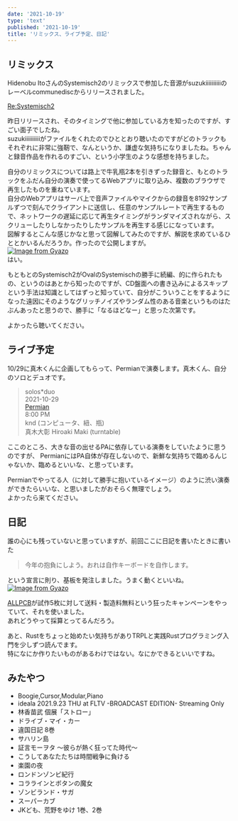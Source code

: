 ```yaml
---
date: '2021-10-19'
type: 'text'
published: '2021-10-19'
title: 'リミックス、ライブ予定、日記'
---
```


## リミックス
Hidenobu ItoさんのSystemisch2のリミックスで参加した音源がsuzukiiiiiiiiiiのレーベルcommunediscからリリースされました。  

[Re:Systemisch2](https://communedisc.bandcamp.com/album/re-systemisch2)  

昨日リリースされ、そのタイミングで他に参加している方を知ったのですが、すごい面子でしたね。  
suzukiiiiiiiiiiがファイルをくれたのでひととおり聴いたのですがどのトラックもそれぞれに非常に強靭で、なんというか、謙虚な気持ちになりましたね。ちゃんと録音作品を作れるのすごい、という小学生のような感想を持ちました。  

自分のリミックスについては路上で牛乳瓶2本を引きずった録音と、もとのトラックをふだん自分の演奏で使ってるWebアプリに取り込み、複数のブラウザで再生したものを重ねています。  
自分のWebアプリはサーバ上で音声ファイルやマイクからの録音を8192サンプルずつで刻んでクライアントに送信し、任意のサンプルレートで再生するもので、ネットワークの遅延に応じて再生タイミングがランダマイズされながら、スクリューしたりしなかったりしたサンプルを再生する感じになっています。  
図解するとこんな感じかなと思って図解してみたのですが、解説を求めているひととかいるんだろうか。作ったので公開しますが。    
[![Image from Gyazo](https://i.gyazo.com/afb3309165407fb0e19f2c264452d81c.png)](https://gyazo.com/afb3309165407fb0e19f2c264452d81c)  
はい。  

もともとのSystemisch2がOvalのSystemischの勝手に続編、的に作られたもの、というのはあとから知ったのですが、CD盤面への書き込みによるスキップという手法は知識としてはずっと知っていて、自分がこういうことをするようになった遠因にそのようなグリッチノイズやランダム性のある音楽というものはたぶんあったと思うので、勝手に「なるほどなー」と思った次第です。  

よかったら聴いてください。  

## ライブ予定
10/29に真木くんに企画してもらって、Permianで演奏します。真木くん、自分のソロとデュオです。  
>solos*duo  
>2021-10-29  
>[Permian](http://www.permian.tokyo/access%e3%83%bb-equipment/)  
>8:00 PM  
>knd (コンピュータ、紐、瓶)  
>真木大彰 Hiroaki Maki (turntable)  

ここのところ、大きな音の出せるPAに依存している演奏をしていたように思うのですが、
PermianにはPA自体が存在しないので、新鮮な気持ちで臨めるんじゃないか、臨めるといいな、と思っています。  

Permianでやってる人（に対して勝手に抱いているイメージ）のように渋い演奏ができたらいいな、と思いましたがおそらく無理でしょう。  
よかったら来てください。

## 日記
誰の心にも残っていないと思っていますが、前回ここに日記を書いたときに書いた
>今年の抱負にしよう。おれは自作キーボードを自作します。

という宣言に則り、基板を発注しました。うまく動くといいね。  
[![Image from Gyazo](https://i.gyazo.com/c423ec74c126b1fb20dc2ae6102b8ca4.png)](https://gyazo.com/c423ec74c126b1fb20dc2ae6102b8ca4)  

[ALLPCB](https://www.allpcb.com/)が試作5枚に対して送料・製造料無料という狂ったキャンペーンをやっていて、それを使いました。  
あれどうやって採算とってるんだろう。  

あと、Rustをちょっと始めたい気持ちがありTRPLと実践Rustプログラミング入門を少しずつ読んでます。  
特になにか作りたいものがあるわけではない。なにかできるといいですね。  

## みたやつ
* Boogie,Cursor,Modular,Piano
* ideala 2021.9.23 THU at FLTV -BROADCAST EDITION- Streaming Only
* 林香苗武 個展「ストロー」
* ドライブ・マイ・カー
* 違国日記 8巻
* サハリン島
* 証言モーヲタ ～彼らが熱く狂ってた時代～
* こうしてあなたたちは時間戦争に負ける
* 楽園の夜
* ロンドンゾンビ紀行
* コララインとボタンの魔女
* ゾンビランド・サガ
* スーパーカブ
* JKども、荒野をゆけ 1巻、2巻
